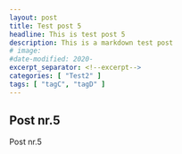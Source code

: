 ```yaml
---
layout: post
title: Test post 5
headline: This is test post 5
description: This is a markdown test post
# image:
#date-modified: 2020-
excerpt_separator: <!--excerpt-->
categories: [ "Test2" ]
tags: [ "tagC", "tagD" ]
---
```


## Post nr.5

Post nr.5
